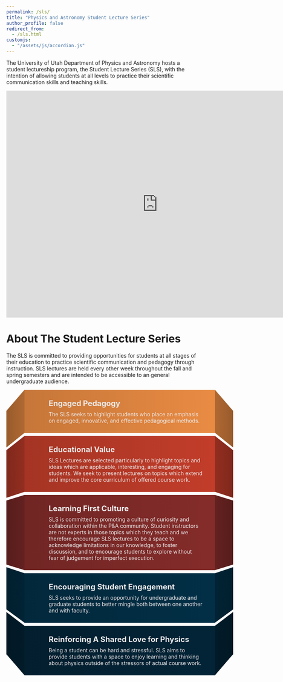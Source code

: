 ```yaml
---
permalink: /sls/
title: "Physics and Astronomy Student Lecture Series"
author_profile: false
redirect_from: 
  - /sls.html
customjs:
  - "/assets/js/accordian.js"
---
```


<style>
@import url('https://pro.fontawesome.com/releases/v6.0.0-beta1/css/all.css');
@import url('https://fonts.googleapis.com/css2?family=Roboto:wght@400;700&display=swap');

ul{
  width: min(100%, 60rem);
  overflow: hidden;
  margin-inline: auto;
  padding-inline: clamp(1rem, 5vw, 4rem);
  list-style: none;
  perspective: 1000px;
  display: grid;
  row-gap: 0.5rem;
}
ul li.card{
  position: relative;
  padding-block: 1.5rem;
  padding-inline: 2rem;
  background-color: var(--bg-color);
  background-image: linear-gradient(to right, rgb(0 0 0 / .15), transparent);
  transform-style: preserve-3d;
  color: var(--color);
  
  display: grid;
  grid-template: 'icon' 'title' 'content';
  row-gap: 0.5rem;
  column-gap: 2rem;
}
ul li.card::before, ul li.card::after {
  --side-rotate: 60deg;
  content: "";
  position: absolute;
  top: 0;
  height: 100%;
  width: 100%;
  transform-origin: calc(50% - (50% * var(--ry))) 50%  ;
  transform: rotateY(calc(var(--side-rotate) * var(--ry)));
  background-color: inherit;
  background-image: linear-gradient(calc(90deg * var(--ry)), rgb(0 0 0 / .25), rgb(0 0 0 / .5));  
}
ul li.card::before {--ry: -1; right: 100% }
ul li.card::after {--ry: 1; left: 100% }

ul li.card .icon {
  grid-area: icon;
  display: grid;
  place-items: center;
}
ul li.card .icon i {
  font-size: 2rem;
}
ul li.card .title{
  grid-area: title;
  font-size: 1.25rem;
  font-weight: 700;
  text-align: center;
}
ul li.card .content{
  grid-area: content;
}

@media (min-width: 30rem){
  ul li.card {
    grid-template: 'icon title' 'icon content';
    text-align: left;
  }
  ul li.card .title { text-align: left }
}
</style>

The University of Utah Department of Physics and Astronomy hosts a student lectureship program, the Student Lecture Series (SLS), 
with the intention of allowing students at all levels to practice their
scientific communication skills and teaching skills.

<iframe src="https://calendar.google.com/calendar/embed?src=c_5bcefeecf034030f62660e05b25be644fdc40f5cd003453944074dc9c8e2f689%40group.calendar.google.com&ctz=America%2FDenver" style="border: 0" width="800" height="600" frameborder="0" scrolling="no"></iframe>


# About The Student Lecture Series

The SLS is committed to providing opportunities for students at all stages of their education to practice scientific communication and pedagogy
through instruction. SLS lectures are held every other week throughout the fall and spring semesters and are intended to be accessible 
to an general undergraduate audience. 

<ul>
  <li class="card" style="--color:#ececec; --bg-color:#E98B43">
    <div class="icon"><i class="fa-solid fa-house"></i></div>
    <div class="title">Engaged Pedagogy</div>
    <div class="content">The SLS seeks to highlight students who place an emphasis on engaged, innovative, and effective pedagogical methods.</div>
  </li>
  <li class="card" style="--color:#ececec; --bg-color:#C23D2A">
    <div class="icon"><i class="fa-solid fa-gear"></i></div>
    <div class="title">Educational Value</div>
    <div class="content">SLS Lectures are selected particularly to highlight topics and ideas which are applicable, interesting, and engaging for students. We seek to present
lectures on topics which extend and improve the core curriculum of offered course work.</div>
  </li>
  <li class="card" style="--color:#ececec; --bg-color:#842C2A">
    <div class="icon"><i class="fa-solid fa-magnifying-glass"></i></div>
    <div class="title">Learning First Culture</div>
    <div class="content">SLS is committed to promoting a culture of curiosity and collaboration within the P&A community. Student instructors are not experts in
    those topics which they teach and we therefore encourage SLS lectures to be a space to acknowledge limitations in our knowledge, to foster discussion, and
    to encourage students to explore without fear of judgement for imperfect execution.
</div>
  </li>
  <li class="card" style="--color:#ececec; --bg-color:#022F46">
    <div class="icon"><i class="fa-solid fa-chart-column"></i></div>
    <div class="title">Encouraging Student Engagement</div>
    <div class="content">SLS seeks to provide an opportunity for undergraduate and graduate students to better mingle both between one another and with faculty.</div>
  </li>
  <li class="card" style="--color:#ececec; --bg-color:#032437">
    <div class="icon"><i class="fa-solid fa-circle-star"></i></div>
    <div class="title">Reinforcing A Shared Love for Physics</div>
    <div class="content">Being a student can be hard and stressful. SLS aims to provide students with a space to enjoy learning and thinking about physics outside of the
stressors of actual course work.</div>
  </li>
</ul>